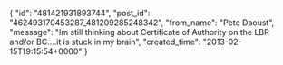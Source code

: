  {
   "id": "481421931893744",
   "post_id": "462493170453287_481209285248342",
   "from_name": "Pete Daoust",
   "message": "Im still thinking about Certificate of Authority on the LBR and/or BC....it is stuck in my brain",
   "created_time": "2013-02-15T19:15:54+0000"
 }
